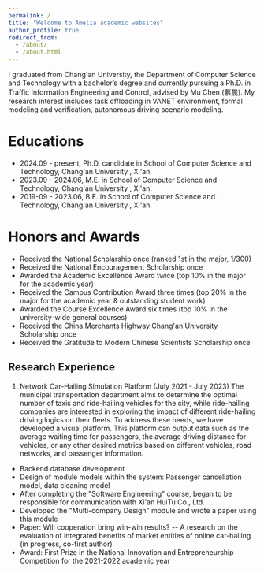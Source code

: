 ```yaml
---
permalink: /
title: "Welcome to Amelia academic websites"
author_profile: true
redirect_from: 
  - /about/
  - /about.html
---
```


  I graduated from Chang'an University, the Department of Computer Science and Technology with a bachelor’s degree and currently pursuing a Ph.D. in Traffic Information Engineering and Control, advised by Mu Chen (慕晨). My research interest includes task offloading in VANET environment, formal modeling and verification, autonomous driving scenario modeling.

Educations
======
- 2024.09 - present, Ph.D. candidate in School of Computer Science and Technology, Chang'an University , Xi'an.
- 2023.09 - 2024.06, M.E. in School of Computer Science and Technology, Chang'an University , Xi'an.
- 2019-09 - 2023.06, B.E. in School of Computer Science and Technology, Chang'an University , Xi'an.

Honors and Awards
======
- Received the National Scholarship once (ranked 1st in the major, 1/300)
- Received the National Encouragement Scholarship once
- Awarded the Academic Excellence Award twice (top 10% in the major for the academic year)
- Received the Campus Contribution Award three times (top 20% in the major for the academic year & outstanding student work)
- Awarded the Course Excellence Award six times (top 10% in the university-wide general courses)
- Received the China Merchants Highway Chang'an University Scholarship once
- Received the Gratitude to Modern Chinese Scientists Scholarship once

Research Experience
------
1. Network Car-Hailing Simulation Platform (July 2021 - July 2023)
  The municipal transportation department aims to determine the optimal number of taxis and ride-hailing vehicles for the city, while ride-hailing companies are interested in exploring the impact of different ride-hailing driving logics on their fleets. To address these needs, we have developed a visual platform. This platform can output data such as the average waiting time for passengers, the average driving distance for vehicles, or any other desired metrics based on different vehicles, road networks, and passenger information.
- Backend database development
- Design of module models within the system: Passenger cancellation model, data cleaning model
- After completing the "Software Engineering" course, began to be responsible for communication with Xi'an HuiTu Co., Ltd.
- Developed the "Multi-company Design" module and wrote a paper using this module
- Paper: Will cooperation bring win-win results? -- A research on the evaluation of integrated benefits of market entities of online car-hailing (in progress, co-first author)
- Award: First Prize in the National Innovation and Entrepreneurship Competition for the 2021-2022 academic year

